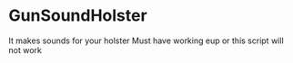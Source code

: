 # GunSoundHolster
It makes sounds for your holster
Must have working eup or this script will not work
